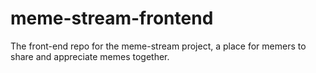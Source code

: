 # meme-stream-frontend

The front-end repo for the meme-stream project, a place for memers to share and appreciate memes together.